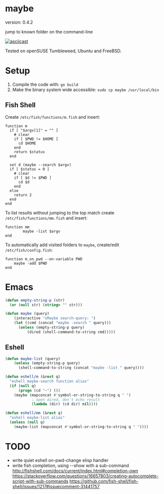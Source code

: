 maybe
=====

version: 0.4.2

jump to known folder on the command-line

[![asciicast](https://asciinema.org/a/dN7G7dd4GHRiCXMS07CR8GlRg.png)](https://asciinema.org/a/dN7G7dd4GHRiCXMS07CR8GlRg)


Tested on openSUSE Tumbleweed, Ubuntu and FreeBSD.


Setup
=====

1. Compile the code with: `go build`
2. Make the binary system wide accessible: `sudo cp maybe /usr/local/bin`


Fish Shell
----------

Create `/etc/fish/functions/m.fish` and insert:

```
function m
  if [ "$argv[1]" = "" ]
    # clear
    if [ $PWD != $HOME ]
      cd $HOME
    end
    return $status
  end

  set d (maybe --search $argv)
  if [ $status = 0 ]
    # clear
    if [ $d != $PWD ]
      cd $d
    end
  else
    return 2
  end
end
```


To list results without jumping to the top match create `/etc/fish/functions/mm.fish` and insert:

```
function mm
        maybe -list $argv
end
```


To automatically add visited folders to `maybe`, create/edit `/etc/fish/config.fish`:

```
function m_on_pwd --on-variable PWD
    maybe -add $PWD
end
```


Emacs
=====

``` lisp
(defun empty-string-p (str)
  (or (null str) (string= "" str)))

(defun maybe (query)
    (interactive "sMaybe search-query: ")
    (let ((cmd (concat "maybe -search " query)))
      (unless (empty-string-p query)
	      (dired (shell-command-to-string cmd)))))
```


Eshell
------

``` lisp
(defun maybe-list (query)
    (unless (empty-string-p query)
      (shell-command-to-string (concat "maybe -list " query))))

(defun eshell/m (&rest q)
  "eshell maybe-search function alias"
  (if (null q)
      (progn (cd "~") ())
    (maybe (mapconcat #'symbol-or-string-to-string q " ")
            ; open dired, don't echo result
            (lambda (dir) (cd dir) nil))))

(defun eshell/mm (&rest q)
  "eshell maybe-list alias"
  (unless (null q)
    (maybe-list (mapconcat #'symbol-or-string-to-string q " "))))
```


TODO
====

- write quiet eshell on-pwd-change elisp handler
- write fish completion, using --show with a sub-command
   http://fishshell.com/docs/current/index.html#completion-own
   https://stackoverflow.com/questions/16657803/creating-autocomplete-script-with-sub-commands
   https://github.com/fish-shell/fish-shell/issues/1217#issuecomment-31441757